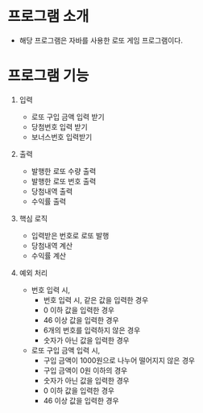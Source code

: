 # 프로그램 소개
  - 해당 프로그램은 자바를 사용한 로또 게임 프로그램이다.

# 프로그램 기능
  1. 입력
      - 로또 구입 금액 입력 받기
      - 당첨번호 입력 받기
      - 보너스번호 입력받기
  
  2. 출력
      - 발행한 로또 수량 출력
      - 발행한 로또 번호 출력
      - 당첨내역 출력
      - 수익률 출력
  
  3. 핵심 로직
      - 입력받은 번호로 로또 발행
      - 당첨내역 계산
      - 수익률 계산
  
  4. 예외 처리
      - 번호 입력 시,
          - 번호 입력 시, 같은 값을 입력한 경우
          - 0 이하 값을 입력한 경우
          - 46 이상 값을 입력한 경우
          - 6개의 번호를 입력하지 않은 경우
          - 숫자가 아닌 값을 입력한 경우
      - 로또 구입 금액 입력 시,
          - 구입 금액이 1000원으로 나누어 떨어지지 않은 경우
          - 구입 금액이 0원 이하의 경우
          - 숫자가 아닌 값을 입력한 경우
          - 0 이하 값을 입력한 경우
          - 46 이상 값을 입력한 경우
    
